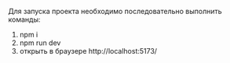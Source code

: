 Для запуска проекта необходимо последовательно выполнить команды:

1. npm i
2. npm run dev
3. открыть в браузере http://localhost:5173/
